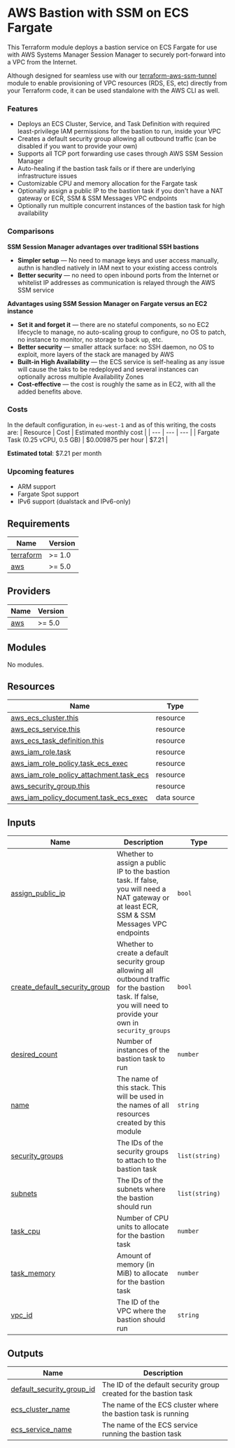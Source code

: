 # AWS Bastion with SSM on ECS Fargate
This Terraform module deploys a bastion service on ECS Fargate for use with AWS Systems Manager Session Manager to securely port-forward into a VPC from the Internet.

Although designed for seamless use with our [terraform-aws-ssm-tunnel](https://github.com/nativelycloud/terraform-aws-ssm-tunnel) module to enable provisioning of VPC resources (RDS, ES, etc) directly from your Terraform code, it can be used standalone with the AWS CLI as well.

### Features
- Deploys an ECS Cluster, Service, and Task Definition with required least-privilege IAM permissions for the bastion to run, inside your VPC
- Creates a default security group allowing all outbound traffic (can be disabled if you want to provide your own)
- Supports all TCP port forwarding use cases through AWS SSM Session Manager
- Auto-healing if the bastion task fails or if there are underlying infrastructure issues
- Customizable CPU and memory allocation for the Fargate task
- Optionally assign a public IP to the bastion task if you don't have a NAT gateway or ECR, SSM & SSM Messages VPC endpoints
- Optionally run multiple concurrent instances of the bastion task for high availability

### Comparisons
**SSM Session Manager advantages over traditional SSH bastions**
- **Simpler setup** — No need to manage keys and user access manually, authn is handled natively in IAM next to your existing access controls
- **Better security** — no need to open inbound ports from the Internet or whitelist IP addresses as communication is relayed through the AWS SSM service

**Advantages using SSM Session Manager on Fargate versus an EC2 instance**
- **Set it and forget it** — there are no stateful components, so no EC2 lifecycle to manage, no auto-scaling group to configure, no OS to patch, no instance to monitor, no storage to back up, etc.
- **Better security** — smaller attack surface: no SSH daemon, no OS to exploit, more layers of the stack are managed by AWS
- **Built-in High Availability** — the ECS service is self-healing as any issue will cause the taks to be redeployed and several instances can optionally across multiple Availability Zones
- **Cost-effective** — the cost is roughly the same as in EC2, with all the added benefits above.

### Costs
In the default configuration, in `eu-west-1` and as of this writing, the costs are:
| Resource | Cost | Estimated monthly cost |
| --- | --- | --- |
| Fargate Task (0.25 vCPU, 0.5 GB) | $0.009875 per hour | $7.21 |

**Estimated total**: $7.21 per month

### Upcoming features
- ARM support
- Fargate Spot support
- IPv6 support (dualstack and IPv6-only)

<!-- BEGIN_TF_DOCS -->
## Requirements

| Name | Version |
|------|---------|
| <a name="requirement_terraform"></a> [terraform](#requirement\_terraform) | >= 1.0 |
| <a name="requirement_aws"></a> [aws](#requirement\_aws) | >= 5.0 |

## Providers

| Name | Version |
|------|---------|
| <a name="provider_aws"></a> [aws](#provider\_aws) | >= 5.0 |

## Modules

No modules.

## Resources

| Name | Type |
|------|------|
| [aws_ecs_cluster.this](https://registry.terraform.io/providers/hashicorp/aws/latest/docs/resources/ecs_cluster) | resource |
| [aws_ecs_service.this](https://registry.terraform.io/providers/hashicorp/aws/latest/docs/resources/ecs_service) | resource |
| [aws_ecs_task_definition.this](https://registry.terraform.io/providers/hashicorp/aws/latest/docs/resources/ecs_task_definition) | resource |
| [aws_iam_role.task](https://registry.terraform.io/providers/hashicorp/aws/latest/docs/resources/iam_role) | resource |
| [aws_iam_role_policy.task_ecs_exec](https://registry.terraform.io/providers/hashicorp/aws/latest/docs/resources/iam_role_policy) | resource |
| [aws_iam_role_policy_attachment.task_ecs](https://registry.terraform.io/providers/hashicorp/aws/latest/docs/resources/iam_role_policy_attachment) | resource |
| [aws_security_group.this](https://registry.terraform.io/providers/hashicorp/aws/latest/docs/resources/security_group) | resource |
| [aws_iam_policy_document.task_ecs_exec](https://registry.terraform.io/providers/hashicorp/aws/latest/docs/data-sources/iam_policy_document) | data source |

## Inputs

| Name | Description | Type | Default | Required |
|------|-------------|------|---------|:--------:|
| <a name="input_assign_public_ip"></a> [assign\_public\_ip](#input\_assign\_public\_ip) | Whether to assign a public IP to the bastion task. If false, you will need a NAT gateway or at least ECR, SSM & SSM Messages VPC endpoints | `bool` | `false` | no |
| <a name="input_create_default_security_group"></a> [create\_default\_security\_group](#input\_create\_default\_security\_group) | Whether to create a default security group allowing all outbound traffic for the bastion task. If false, you will need to provide your own in `security_groups` | `bool` | `true` | no |
| <a name="input_desired_count"></a> [desired\_count](#input\_desired\_count) | Number of instances of the bastion task to run | `number` | `1` | no |
| <a name="input_name"></a> [name](#input\_name) | The name of this stack. This will be used in the names of all resources created by this module | `string` | n/a | yes |
| <a name="input_security_groups"></a> [security\_groups](#input\_security\_groups) | The IDs of the security groups to attach to the bastion task | `list(string)` | `[]` | no |
| <a name="input_subnets"></a> [subnets](#input\_subnets) | The IDs of the subnets where the bastion should run | `list(string)` | n/a | yes |
| <a name="input_task_cpu"></a> [task\_cpu](#input\_task\_cpu) | Number of CPU units to allocate for the bastion task | `number` | `256` | no |
| <a name="input_task_memory"></a> [task\_memory](#input\_task\_memory) | Amount of memory (in MiB) to allocate for the bastion task | `number` | `512` | no |
| <a name="input_vpc_id"></a> [vpc\_id](#input\_vpc\_id) | The ID of the VPC where the bastion should run | `string` | n/a | yes |

## Outputs

| Name | Description |
|------|-------------|
| <a name="output_default_security_group_id"></a> [default\_security\_group\_id](#output\_default\_security\_group\_id) | The ID of the default security group created for the bastion task |
| <a name="output_ecs_cluster_name"></a> [ecs\_cluster\_name](#output\_ecs\_cluster\_name) | The name of the ECS cluster where the bastion task is running |
| <a name="output_ecs_service_name"></a> [ecs\_service\_name](#output\_ecs\_service\_name) | The name of the ECS service running the bastion task |
<!-- END_TF_DOCS -->